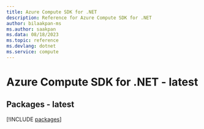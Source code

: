 ```yaml
---
title: Azure Compute SDK for .NET
description: Reference for Azure Compute SDK for .NET
author: bilaakpan-ms
ms.author: saakpan
ms.data: 08/18/2023
ms.topic: reference
ms.devlang: dotnet
ms.service: compute
---
```

# Azure Compute SDK for .NET - latest
## Packages - latest
[!INCLUDE [packages](compute-index.md)]